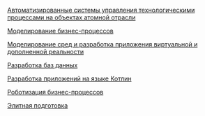 [Автоматизированные системы управления технологическими процессами на объектах атомной отрасли](https://github.com/DrTECHNIC/RTU_MIREA/tree/main/5%20%D1%81%D0%B5%D0%BC%D0%B5%D1%81%D1%82%D1%80/%D0%90%D0%B2%D1%82%D0%BE%D0%BC%D0%B0%D1%82%D0%B8%D0%B7%D0%B8%D1%80%D0%BE%D0%B2%D0%B0%D0%BD%D0%BD%D1%8B%D0%B5%20%D1%81%D0%B8%D1%81%D1%82%D0%B5%D0%BC%D1%8B%20%D1%83%D0%BF%D1%80%D0%B0%D0%B2%D0%BB%D0%B5%D0%BD%D0%B8%D1%8F%20%D1%82%D0%B5%D1%85%D0%BD%D0%BE%D0%BB%D0%BE%D0%B3%D0%B8%D1%87%D0%B5%D1%81%D0%BA%D0%B8%D0%BC%D0%B8%20%D0%BF%D1%80%D0%BE%D1%86%D0%B5%D1%81%D1%81%D0%B0%D0%BC%D0%B8%20%D0%BD%D0%B0%20%D0%BE%D0%B1%D1%8A%D0%B5%D0%BA%D1%82%D0%B0%D1%85%20%D0%B0%D1%82%D0%BE%D0%BC%D0%BD%D0%BE%D0%B9%20%D0%BE%D1%82%D1%80%D0%B0%D1%81%D0%BB%D0%B8/%D0%9B%D0%B0%D0%B1%D0%BE%D1%80%D0%B0%D1%82%D0%BE%D1%80%D0%BD%D0%B0%D1%8F%20%D1%80%D0%B0%D0%B1%D0%BE%D1%82%D0%B0%20%E2%84%962)

[Моделирование бизнес-процессов](https://github.com/DrTECHNIC/RTU_MIREA/tree/main/5%20%D1%81%D0%B5%D0%BC%D0%B5%D1%81%D1%82%D1%80/%D0%9C%D0%BE%D0%B4%D0%B5%D0%BB%D0%B8%D1%80%D0%BE%D0%B2%D0%B0%D0%BD%D0%B8%D0%B5%20%D0%B1%D0%B8%D0%B7%D0%BD%D0%B5%D1%81-%D0%BF%D1%80%D0%BE%D1%86%D0%B5%D1%81%D1%81%D0%BE%D0%B2)

[Моделирование сред и разработка приложения виртуальной и дополненной реальности](https://github.com/DrTECHNIC/RTU_MIREA/tree/main/5%20%D1%81%D0%B5%D0%BC%D0%B5%D1%81%D1%82%D1%80/%D0%9C%D0%BE%D0%B4%D0%B5%D0%BB%D0%B8%D1%80%D0%BE%D0%B2%D0%B0%D0%BD%D0%B8%D0%B5%20%D1%81%D1%80%D0%B5%D0%B4%20%D0%B8%20%D1%80%D0%B0%D0%B7%D1%80%D0%B0%D0%B1%D0%BE%D1%82%D0%BA%D0%B0%20%D0%BF%D1%80%D0%B8%D0%BB%D0%BE%D0%B6%D0%B5%D0%BD%D0%B8%D0%B9%20%D0%B2%D0%B8%D1%80%D1%82%D1%83%D0%B0%D0%BB%D1%8C%D0%BD%D0%BE%D0%B9%20%D0%B8%20%D0%B4%D0%BE%D0%BF%D0%BE%D0%BB%D0%BD%D0%B5%D0%BD%D0%BD%D0%BE%D0%B9%20%D1%80%D0%B5%D0%B0%D0%BB%D1%8C%D0%BD%D0%BE%D1%81%D1%82%D0%B8/%D0%9F%D1%80%D0%B0%D0%BA%D1%82%D0%B8%D1%87%D0%B5%D1%81%D0%BA%D0%B0%D1%8F%20%D1%80%D0%B0%D0%B1%D0%BE%D1%82%D0%B0%20%E2%84%961)

[Разработка баз данных](https://github.com/DrTECHNIC/RTU_MIREA/tree/main/5%20%D1%81%D0%B5%D0%BC%D0%B5%D1%81%D1%82%D1%80/%D0%A0%D0%B0%D0%B7%D1%80%D0%B0%D0%B1%D0%BE%D1%82%D0%BA%D0%B0%20%D0%B1%D0%B0%D0%B7%20%D0%B4%D0%B0%D0%BD%D0%BD%D1%8B%D1%85)

[Разработка приложений на языке Котлин](https://github.com/DrTECHNIC/RTU_MIREA/tree/main/5%20%D1%81%D0%B5%D0%BC%D0%B5%D1%81%D1%82%D1%80/%D0%A0%D0%B0%D0%B7%D1%80%D0%B0%D0%B1%D0%BE%D1%82%D0%BA%D0%B0%20%D0%BF%D1%80%D0%B8%D0%BB%D0%BE%D0%B6%D0%B5%D0%BD%D0%B8%D0%B9%20%D0%BD%D0%B0%20%D1%8F%D0%B7%D1%8B%D0%BA%D0%B5%20%D0%9A%D0%BE%D1%82%D0%BB%D0%B8%D0%BD)

[Роботизация бизнес-процессов](https://github.com/DrTECHNIC/RTU_MIREA/tree/main/5%20%D1%81%D0%B5%D0%BC%D0%B5%D1%81%D1%82%D1%80/%D0%A0%D0%BE%D0%B1%D0%BE%D1%82%D0%B8%D0%B7%D0%B0%D1%86%D0%B8%D1%8F%20%D0%B1%D0%B8%D0%B7%D0%BD%D0%B5%D1%81-%D0%BF%D1%80%D0%BE%D1%86%D0%B5%D1%81%D1%81%D0%BE%D0%B2)

[Элитная подготовка](https://github.com/DrTECHNIC/RTU_MIREA/tree/main/5%20%D1%81%D0%B5%D0%BC%D0%B5%D1%81%D1%82%D1%80/%D0%AD%D0%BB%D0%B8%D1%82%D0%BD%D0%B0%D1%8F%20%D0%BF%D0%BE%D0%B4%D0%B3%D0%BE%D1%82%D0%BE%D0%B2%D0%BA%D0%B0)
